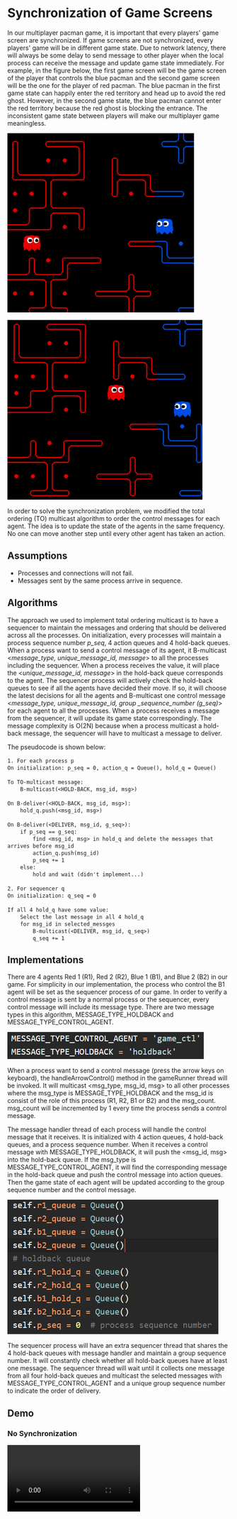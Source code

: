 # Synchronization of Game Screens

In our multiplayer pacman game, it is important that every players' game screen are synchronized. If game screens are not synchronized, every players' game will be in different game state. Due to network latency, there will always be some delay to send message to other player when the local process can receive the message and update game state immediately.  For example, in the figure below, the first game screen will be the game screen of the player that controls the blue pacman and the second game screen will be the one for the player of red pacman. The blue pacman in the first game state can happily enter the red territory and head up to avoid the red ghost. However, in the second game state, the blue pacman cannot enter the red territory because the red ghost is blocking the entrance. The inconsistent game state between   players will make our multiplayer game meaningless.

![unsync1](image/unsync1.png)

![unsync2](image/unsync2.png)

In order to solve the synchronization problem, we modified the total ordering (TO) multicast algorithm to order the control messages for each agent. The idea is to update the state of the agents in the same frequency. No one can move another step until every other agent has taken an action. 

## Assumptions

* Processes and connections will not fail.
* Messages sent by the same process arrive in sequence.

## Algorithms

The approach we used to implement total ordering multicast is to have a sequencer to maintain the messages and ordering that should be delivered across all the processes. On initialization, every processes will maintain a process sequence number *p_seq*, 4 action queues and 4 hold-back queues. When a process want to send a control message of its agent, it B-multicast <*message_type, unique_message_id, message*> to all the processes including the sequencer. When a process receives the value, it will place the <*unique_message_id, message*> in the hold-back queue corresponds to the agent. The sequencer process will actively check the hold-back queues to see if all the agents have decided their move. If so, it will choose the latest decisions for all the agents and B-multicast one control message <*message_type, unique_message_id, group _sequence_number (g_seq)*>  for each agent to all the processes. When a process receives a message from the sequencer, it will update its game state correspondingly. The message complexity is O(2N) because when a process multicast a hold-back message, the sequencer will have to multicast a message to deliver.

The pseudocode is shown below:

```
1. For each process p
On initialization: p_seq = 0, action_q = Queue(), hold_q = Queue()

To TO-multicast message:
	B-multicast(<HOLD-BACK, msg_id, msg>)
	
On B-deliver(<HOLD-BACK, msg_id, msg>):
	hold_q.push(<msg_id, msg>)

On B-deliver(<DELIVER, msg_id, g_seq>):
	if p_seq == g_seq:
		find <msg_id, msg> in hold_q and delete the messages that arrives before msg_id
		action_q.push(msg_id)
		p_seq += 1
	else:
		hold and wait (didn't implement...)

2. For sequencer q
On initialization: q_seq = 0

If all 4 hold_q have some value:
	Select the last message in all 4 hold_q
	for msg_id in selected_messges
        B-multicast(<DELIVER, msg_id, q_seq>)
        q_seq += 1
```

## Implementations

There are 4 agents Red 1 (R1), Red 2 (R2), Blue 1 (B1), and Blue 2 (B2) in our game. For simplicity in our implementation, the process who control the B1 agent will be set as the sequencer process of our game. In order to verify a control message is sent by a normal process or the sequencer, every control message will include its message type. There are two message types in this algorithm, MESSAGE_TYPE_HOLDBACK and MESSAGE_TYPE_CONTROL_AGENT.

![msg_type](image/msg_type.png)

When a process want to send a control message (press the arrow keys on keyboard), the handleArrowControl() method in the gameRunner thread will be invoked. It will multicast <msg_type, msg_id, msg> to all other processes where the msg_type is MESSAGE_TYPE_HOLDBACK and the msg_id is consist of the role of this process (R1, R2, B1 or B2) and the msg_count. msg_count will be incremented by 1 every time the process sends a control message.

The message handler thread of each process will handle the control message that it receives. It is initialized with 4  action queues, 4 hold-back queues, and a process sequence number. When it receives a control message with MESSAGE_TYPE_HOLDBACK, it will push the <msg_id, msg> into the hold-back queue. If the msg_type is MESSAGE_TYPE_CONTROL_AGENT, it will find the corresponding message in the hold-back queue and push the control message into action queues. Then the game state of each agent will be updated according to the group sequence number and the control message. 

![queues](image/queues.png)

The sequencer process will have an extra sequencer thread that shares the 4 hold-back queues with message handler and maintain a group sequence number. It will constantly check whether all hold-back queues have at least one message. The sequencer thread will wait until it collects one message from all four hold-back queues and  multicast the selected messages with MESSAGE_TYPE_CONTROL_AGENT and a unique group sequence number to indicate the order of delivery.

## Demo

### No Synchronization

<video controls="true" allowfullscreen="true" src="video/no_ordering.mp4" type="video/mps">

### Synchronization

<video controls="true" allowfullscreen="true" src="video/ordering.mp4" type="video/mps">



## Reference

